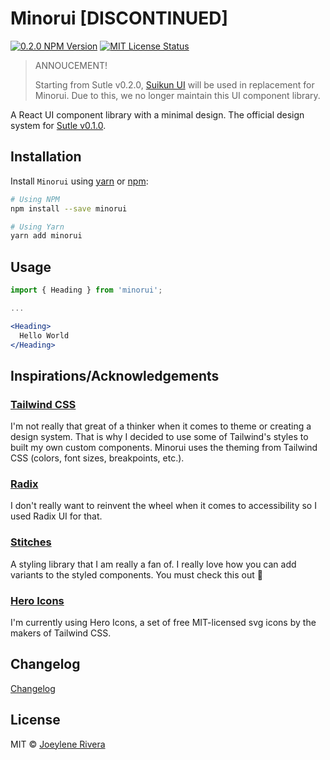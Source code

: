 # Minorui [DISCONTINUED]

[![0.2.0 NPM Version](https://img.shields.io/badge/npm-v0.2.0-orange)](http://npmjs.com/package/minorui)
[![MIT License Status](https://img.shields.io/badge/license-MIT-blue)](https://github.com/jorenrui/minorui/blob/main/LICENSE)

> ANNOUCEMENT!
>
> Starting from Sutle v0.2.0, [Suikun UI](https://suikunui.joeylene.com/) will be used in replacement for Minorui. Due to this, we no longer maintain this UI component library.

A React UI component library with a minimal design. The official design system for [Sutle v0.1.0](https://sutle.io).

## Installation

Install `Minorui` using [yarn](https://yarnpkg.com/) or [npm](https://www.npmjs.com/):

```bash
# Using NPM
npm install --save minorui

# Using Yarn
yarn add minorui
```

## Usage

```jsx
import { Heading } from 'minorui';

...

<Heading>
  Hello World
</Heading>
```

## Inspirations/Acknowledgements

### [Tailwind CSS](https://tailwindcss.com/)

I'm not really that great of a thinker when it comes to theme or creating a design system. That is why I decided to use some of Tailwind's styles to built my own custom components. Minorui uses the theming from Tailwind CSS (colors, font sizes, breakpoints, etc.).

### [Radix](https://radix-ui.com/)

I don't really want to reinvent the wheel when it comes to accessibility so I used Radix UI for that.

### [Stitches](stitches.dev/)

A styling library that I am really a fan of. I really love how you can add variants to the styled components. You must check this out 👀

### [Hero Icons](https://heroicons.com/)

I'm currently using Hero Icons, a set of free MIT-licensed svg icons by the makers of Tailwind CSS.

## Changelog

[Changelog](https://github.com/jorenrui/minorui/blob/main/CHANGELOG.md)

## License

MIT © [Joeylene Rivera](https://github.com/jorenrui)
